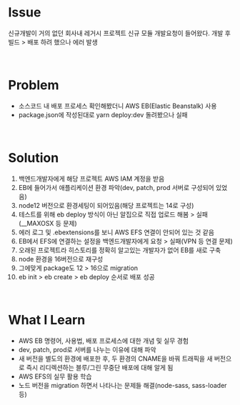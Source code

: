 # Issue
신규개발이 거의 없던 회사내 레거시 프로젝트 신규 모듈 개발요청이 들어왔다. 개발 후 빌드 > 배포 하려 했으나 에러 발생

<br>

# Problem
+ 소스코드 내 배포 프로세스 확인해봤더니 AWS EB(Elastic Beanstalk) 사용
+ package.json에 작성된대로 yarn deploy:dev 돌려봤으나 실패

<br>

# Solution
1. 백엔드개발자에게 해당 프로젝트 AWS IAM 계정을 받음
2. EB에 들어가서 애플리케이션 환경 파악(dev, patch, prod 서버로 구성되어 있었음)
3. node12 버전으로 환경세팅이 되어있음(해당 프로젝트는 14로 구성)
4. 테스트를 위해 eb deploy 방식이 아닌 알집으로 직접 업로드 해봄 > 실패(__MAXOSX 등 문제)
5. 에러 로그 및 .ebextensions를 보니 AWS EFS 연결이 안되어 있는 것 같음
6. EB에서 EFS에 연결하는 설정을 백엔드개발자에게 요청 > 실패(VPN 등 연결 문제)
7. 오래된 프로젝트라 히스토리를 정확히 알고있는 개발자가 없어 EB를 새로 구축
8. node 환경을 16버전으로 재구성
9. 그에맞게 package도 12 > 16으로 migration
10. eb init > eb create > eb deploy 순서로 배포 성공

<br>

# What I Learn
+ AWS EB 명령어, 사용법, 배포 프로세스에 대한 개념 및 실무 경험
+ dev, patch, prod로 서버를 나누는 이유에 대해 파악
+ 새 버전을 별도의 환경에 배포한 후, 두 환경의 CNAME을 바꿔 트래픽을 새 버전으로 즉시 리디렉션하는 블루/그린 무중단 배포에 대해 알게 됨
+ AWS EFS의 실무 활용 학습
+ 노드 버전을 migration 하면서 나타나는 문제들 해결(node-sass, sass-loader 등)
